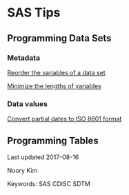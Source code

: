 # SAS Tips


## Programming Data Sets

### Metadata

[Reorder the variables of a data set](dataset-variables-reorder.md)

[Minimize the lengths of variables](dataset-variables-lengths-minimize.md)

### Data values

[Convert partial dates to ISO 8601 format](/sas-convert-partial-dates)



## Programming Tables



Last updated 2017-08-16

Noory Kim

Keywords: SAS CDISC SDTM 
